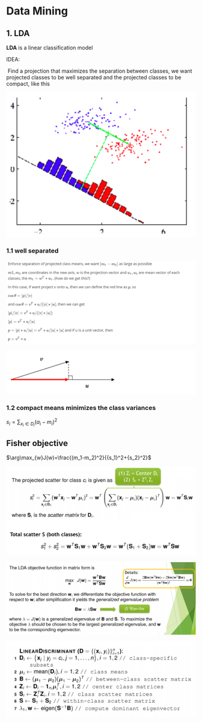 # Data Mining

## 1. LDA

**LDA** is a linear classification model

IDEA:

​	Find a projection that maximizes the separation between classes, we want projected classes to be well separated and the projected classes to be compact, like this

![LDA]( https://github.com/ChrisWang10/DataMining/raw/master/img/LDA_1.png 'LDA')

### 1.1 well separated

![]( https://github.com/ChrisWang10/DataMining/raw/master/img/LDA_explain.png )



![projection]( https://github.com/ChrisWang10/DataMining/raw/master/img/LDA_2.png )

### 1.2 compact means minimizes the class variances

$s_i=\sum_{x_i\in{D_i}}(a_i-m_i)^2$



## Fisher objective

$\arg\max_{w}J(w)=\frac{(m_1-m_2)^2}{{s_1}^2+{s_2}^2}$

![]( https://github.com/ChrisWang10/DataMining/raw/master/img/LDA_objective.png )

![]( https://github.com/ChrisWang10/DataMining/raw/master/img/LDA_objective1.png )

![]( https://github.com/ChrisWang10/DataMining/raw/master/img/LDA_in_steps.png )









